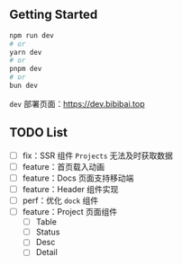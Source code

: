 ## Getting Started

```bash
npm run dev
# or
yarn dev
# or
pnpm dev
# or
bun dev
```

`dev` 部署页面：https://dev.bibibai.top

## TODO List

- [ ] fix：SSR 组件 `Projects` 无法及时获取数据
- [ ] feature：首页载入动画
- [ ] feature：Docs 页面支持移动端
- [ ] feature：Header 组件实现
- [ ] perf：优化 `dock` 组件
- [ ] feature：Project 页面组件
  - [ ] Table
  - [ ] Status
  - [ ] Desc
  - [ ] Detail